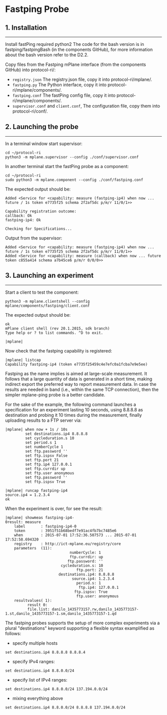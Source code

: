 # Fastping Probe

## 1. Installation
----------------------------------------

Install fastPing required python2
The code for the bash version is in fastping/fastpingBash (in the components GitHub), for more information about the bash version refer to the D2.2.

Copy files from the Fastping mPlane interface (from the components GitHub) into protocol-ri/:

- `registry.json` The registry.json file, copy it into protocol-ri/mplane/.
- `fastping.py` The Python interface, copy it into protocol-ri/mplane/components/.
- `fastping.conf` The fastPing config file, copy it into protocol-ri/mplane/components/.
- `supervisor.conf` and `client.conf`, The configuration file, copy them into protocol-ri/conf/.


## 2. Launching the probe
----------------------------------------

In a terminal window start supervisor:
```
cd ~/protocol-ri
python3 -m mplane.supervisor --config ./conf/supervisor.conf
```

In another terminal start the fastPing probe as a component:

```
cd ~/protocol-ri
sudo python3 -m mplane.component --config ./conf/fastping.conf
```
The expected output should be:
```
Added <Service for <capability: measure (fastping-ip4) when now ... future / 1s token e7735f25 schema 2f2af5dc p/m/r 11/0/1>>

Capability registration outcome:
callback: Ok
fastping-ip4: Ok

Checking for Specifications...
```

Output from the supervisor:
```
Added <Service for <capability: measure (fastping-ip4) when now ... future / 1s token e7735f25 schema 2f2af5dc p/m/r 11/0/1>>
Added <Service for <capability: measure (callback) when now ... future token c855a414 schema a7b45ce6 p/m/r 0/0/0>>
```

## 3. Launching an experiment
----------------------------------------
Start a client to test the component:

```
python3 -m mplane.clientshell --config mplane/components/fastping/client.conf
```

The expected output should be:
```
ok
mPlane client shell (rev 20.1.2015, sdk branch)
Type help or ? to list commands. ^D to exit.

|mplane|
```

Now check that the fastping capability is registered:
```
|mplane| listcap
Capability fastping-ip4 (token e7735f25459c4e7efc0a1fcba7e9e5ee)
```

Fastping as the name implies is aimed at large-scale measurement. It follows that a large quantity of data is generated in a short time, making indirect export the preferred way to report measurement data. In case the results are needed in band (i.e., within the same TCP connection), then the simpler mplane-ping probe is a better candidate.

For the sake of the example, the following command launches a specification for an experiment lasting 10 seconds, using 8.8.8.8 as destination and probing it 10 times during the measurement, finally uploading results to a FTP server via:
```
|mplane| when now + 1s / 10s
         set destinations.ip4 8.8.8.8
         set cycleduration.s 10
         set period.s 1
         set numberCycle 1
         set ftp.password ''
         set ftp.ispsv False
         set ftp.port 21
         set ftp.ip4 127.0.0.1
         set ftp.currdir up
         set ftp.user anonymous
         set ftp.password ''
         set ftp.ispsv True

|mplane| runcap fastping-ip4
source.ip4 = 1.2.3.4
ok
```

When the experiment is over, for see the result:

```
|mplane| showmeas fastping-ip4-
0result: measure
    label       : fastping-ip4-0
    token       : 3951f51b68bedf7e91ac4fb7bc7485e6
    when        : 2015-07-01 17:52:36.507573 ... 2015-07-01 17:52:58.694320
    registry    : http://ict-mplane.eu/registry/core
    parameters  (11):
                             numberCycle: 1
                             ftp.currdir: up
                            ftp.password: ''
                         cycleduration.s: 10
                                ftp.port: 21
                        destinations.ip4: 8.8.8.8
                              source.ip4: 1.2.3.4
                                period.s: 1
                                 ftp.ip4: 127.0.0.1
                               ftp.ispsv: True
                                ftp.user: anonymous
    resultvalues( 1):
          result 0:
          file.list: danilo_1435773157.rw,danilo_1435773157-1.st,danilo_1435773157-1.sm,danilo_1435773157-1.qd
```


The fastping probes supports the setup of more complex experiments via a plural  "destinations" keyword supporting a flexible syntax examplified as follows:

- specify multiple hosts

```
set destinations.ip4 8.8.8.8 8.8.8.4
```
- specify IPv4 ranges:
```
set destinations.ip4 8.8.0.0/24
```
- specify list of IPv4 ranges:

```
set destinations.ip4 8.8.0.0/24 137.194.0.0/24
```
- mixing everything above

```
set destinations.ip4 8.8.0.0/24 8.8.8.8 137.194.0.0/24
```
